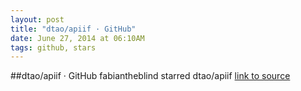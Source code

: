 ```yaml
---
layout: post
title: "dtao/apiif · GitHub"
date: June 27, 2014 at 06:10AM
tags: github, stars
---
```

##dtao/apiif · GitHub
fabiantheblind starred dtao/apiif
[link to source](http://ift.tt/1nJQfQk) 

